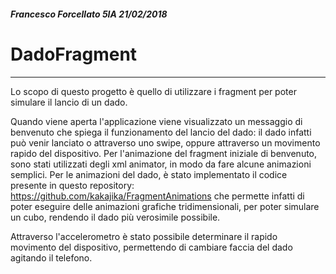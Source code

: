 ##### Francesco Forcellato 5IA 21/02/2018
# DadoFragment
***
Lo scopo di questo progetto è quello di utilizzare i fragment per poter simulare il lancio di un dado.

Quando viene aperta l'applicazione viene visualizzato un messaggio di benvenuto che spiega il funzionamento del lancio del dado: il dado infatti può venir lanciato o attraverso uno swipe, oppure attraverso un movimento rapido del dispositivo.
Per l'animazione del fragment iniziale di benvenuto, sono stati utilizzati degli xml animator, in modo da fare alcune animazioni semplici. Per le animazioni del dado, è stato implementato il codice presente in questo repository:
https://github.com/kakajika/FragmentAnimations
che permette infatti di poter eseguire delle animazioni grafiche tridimensionali, per poter simulare un cubo, rendendo il dado più verosimile possibile.


Attraverso l'accelerometro è stato possibile determinare il rapido movimento del dispositivo, permettendo di cambiare faccia del dado agitando il telefono.
